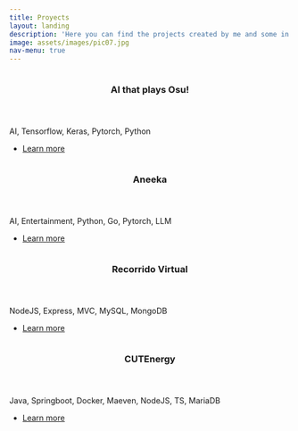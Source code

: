 ```yaml
---
title: Proyects
layout: landing
description: 'Here you can find the projects created by me and some in which I have had active participation.'
image: assets/images/pic07.jpg
nav-menu: true
---
```


<!-- Main -->
<div id="main">

<!-- Two -->
<section id="two" class="spotlights">
	<section>
		<a href="osu.html" class="image">
			<img src="{% link assets/images/Osu-Logo-PNG_004.png %}" alt="" data-position="center center" />
		</a>
		<div class="content">
			<div class="inner">
				<header class="major">
					<h3>AI that plays Osu!</h3>
				</header>
				<p>AI, Tensorflow, Keras, Pytorch, Python</p>
				<ul class="actions">
					<li><a href="osu.html" class="button">Learn more</a></li>
				</ul>
			</div>
		</div>
	</section>
	<section>
		<a href="aneeka.html" class="image">
			<img src="{% link assets/images/neka.png %}" alt="" data-position="top center" />
		</a>
		<div class="content">
			<div class="inner">
				<header class="major">
					<h3>Aneeka</h3>
				</header>
				<p>AI, Entertainment, Python, Go, Pytorch, LLM</p>
				<ul class="actions">
					<li><a href="./proyects/2024-2-12-aneeka.html" class="button">Learn more</a></li>
				</ul>
			</div>
		</div>
	</section>
	<section>
		<a href="recorridov.html" class="image">
			<img src="{% link assets/images/Tonala-banner-1.jpg %}" alt="" data-position="25% 25%" />
		</a>
		<div class="content">
			<div class="inner">
				<header class="major">
					<h3>Recorrido Virtual</h3>
				</header>
				<p>NodeJS, Express, MVC, MySQL, MongoDB</p>
				<ul class="actions">
					<li><a href="recorridov.html" class="button">Learn more</a></li>
				</ul>
			</div>
		</div>
	</section>
	<section>
		<a href="energycut.html" class="image">
			<img src="{% link assets/images/cut.png %}" alt="" data-position="25% 25%" />
		</a>
		<div class="content">
			<div class="inner">
				<header class="major">
					<h3>CUTEnergy</h3>
				</header>
				<p>Java, Springboot, Docker, Maeven, NodeJS, TS, MariaDB</p>
				<ul class="actions">
					<li><a href="energycut.html" class="button">Learn more</a></li>
				</ul>
			</div>
		</div>
	</section>
</section>
</div>
